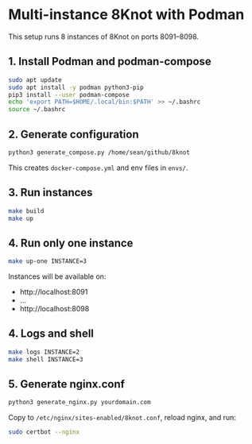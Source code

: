 # Multi-instance 8Knot with Podman

This setup runs 8 instances of 8Knot on ports 8091–8098.

## 1. Install Podman and podman-compose

```bash
sudo apt update
sudo apt install -y podman python3-pip
pip3 install --user podman-compose
echo 'export PATH=$HOME/.local/bin:$PATH' >> ~/.bashrc
source ~/.bashrc
```

## 2. Generate configuration

```bash
python3 generate_compose.py /home/sean/github/8knot
```

This creates `docker-compose.yml` and env files in `envs/`.

## 3. Run instances

```bash
make build
make up
```

## 4. Run only one instance

```bash
make up-one INSTANCE=3
```

Instances will be available on:
- http://localhost:8091
- ...
- http://localhost:8098

## 4. Logs and shell

```bash
make logs INSTANCE=2
make shell INSTANCE=3
```

## 5. Generate nginx.conf

```bash
python3 generate_nginx.py yourdomain.com
```

Copy to `/etc/nginx/sites-enabled/8knot.conf`, reload nginx, and run:

```bash
sudo certbot --nginx
```
